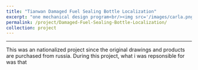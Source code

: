 ```yaml
---
title: "Tianwan Damaged Fuel Sealing Bottle Localization"
excerpt: "one mechanical design program<br/><img src='/images/carla.png'>"
permalink: /project/Damaged-Fuel-Sealing-Bottle-Localization/
collection: project
---
```


------

This was an nationalized project since the original drawings and products are purchased from russia. During this project, what i was repsonsible for was that 


